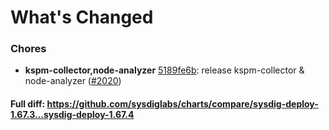 # What's Changed

### Chores
- **kspm-collector,node-analyzer** [5189fe6b](https://github.com/sysdiglabs/charts/commit/5189fe6b544cc097d10e803cb88e5653b22f1a81): release kspm-collector & node-analyzer ([#2020](https://github.com/sysdiglabs/charts/issues/2020))
#### Full diff: https://github.com/sysdiglabs/charts/compare/sysdig-deploy-1.67.3...sysdig-deploy-1.67.4
